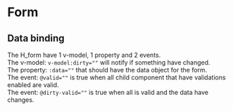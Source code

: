 # Form

## Data binding

The H_form have 1 v-model, 1 property and 2 events.<br>
The v-model: `v-model:dirty=""` will notify if something have changed.<br>
The property: `:data=""` that should have the data object for the form.<br>
The event: `@valid=""` is true when all child component that have validations enabled are valid.<br>
The event: `@dirty-valid=""` is true when all is valid and the data have changes.<br>

<hhl-live-editor title="" htmlCode=' 
    <template>
    <H_form :data="data" v-model:dirty="isDirty" @valid="isValid = $event"  @dirty-valid="isDirtyAndValid = $event" >
      <H_inputText label="Navn" v-model="data.navn" :validator="[validator.required]"></H_inputText>
      <H_inputText label="City" v-model="data.city" :validator="[validator.required]" class="mt-5"></H_inputText>
      <H_checkbox label="Valid" v-model="isValid"></H_checkbox>
      <H_checkbox label="Dirty" v-model="isDirty" ></H_checkbox>
      <H_checkbox label="DirtyAndValid" v-model="isDirtyAndValid" ></H_checkbox>
      <H_slider v-model="data.duration" min="0" max="100" ></H_slider>
      <H_btn class="self-start" type="submit">SAVE</H_btn>
    </H_form>
    </template>
    <script>
        // import { validator } from "lib/utils/validator";
        const {validator} = fakeImport;
        const isValid = ref(true);
        const isDirty = ref(false);
        const isDirtyAndValid = ref(false);
        const data = reactive({
        navn: "",
        city: "",
        duration: 10
        });
        return {isValid, isDirty, isDirtyAndValid, data, validator}
    </script>
'>
</hhl-live-editor>

<br>

<br>

<br>


